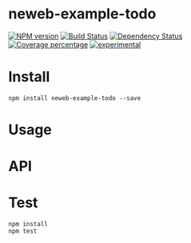 # neweb-example-todo



[![NPM version][npm-image]][npm-url] [![Build Status][travis-image]][travis-url] [![Dependency Status][daviddm-image]][daviddm-url] [![Coverage percentage][coveralls-image]][coveralls-url]
[![experimental](http://badges.github.io/stability-badges/dist/experimental.svg)](http://github.com/badges/stability-badges)

# Install

    npm install neweb-example-todo --save

# Usage



# API



# Test

    npm install
    npm test

[npm-image]: https://badge.fury.io/js/neweb-example-todo.svg
[npm-url]: https://npmjs.org/package/neweb-example-todo
[travis-image]: https://travis-ci.org/newebio/neweb-example-todo.svg?branch=master
[travis-url]: https://travis-ci.org/newebio/neweb-example-todo
[daviddm-image]: https://david-dm.org/newebio/neweb-example-todo.svg?theme=shields.io
[daviddm-url]: https://david-dm.org/newebio/neweb-example-todo
[coveralls-image]: https://coveralls.io/repos/newebio/neweb-example-todo/badge.svg
[coveralls-url]: https://coveralls.io/r/newebio/neweb-example-todo